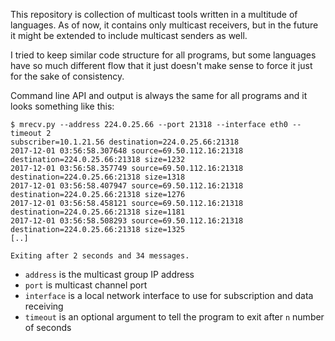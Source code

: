 This repository is collection of multicast tools written in a multitude of languages. As of now, it contains only multicast receivers, but in the future it might be extended to include multicast senders as well.

I tried to keep similar code structure for all programs, but some languages have so much different flow that it just doesn't make sense to force it just for the sake of consistency.

Command line API and output is always the same for all programs and it looks something like this:

```
$ mrecv.py --address 224.0.25.66 --port 21318 --interface eth0 --timeout 2
subscriber=10.1.21.56 destination=224.0.25.66:21318
2017-12-01 03:56:58.307648 source=69.50.112.16:21318 destination=224.0.25.66:21318 size=1232
2017-12-01 03:56:58.357749 source=69.50.112.16:21318 destination=224.0.25.66:21318 size=1318
2017-12-01 03:56:58.407947 source=69.50.112.16:21318 destination=224.0.25.66:21318 size=1276
2017-12-01 03:56:58.458121 source=69.50.112.16:21318 destination=224.0.25.66:21318 size=1181
2017-12-01 03:56:58.508293 source=69.50.112.16:21318 destination=224.0.25.66:21318 size=1325
[..]

Exiting after 2 seconds and 34 messages.
```

- `address` is the multicast group IP address
- `port` is multicast channel port
- `interface` is a local network interface to use for subscription and data receiving
- `timeout` is an optional argument to tell the program to exit after `n` number of seconds
